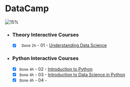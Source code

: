 # DataCamp

![15%](https://progress-bar.dev/15/?title=Done)

- ### Theory Interactive Courses

    - [x] ` Done` ` 2h ` - 01 - [Understanding Data Science](https://www.datacamp.com/statement-of-accomplishment/course/0563d9c419161a3ad62e2fb8a51f9b7a9e7fcc51)


- ### Python Interactive Courses

    - [x] ` Done `  ` 4h ` - 02 - [Introduction to Python](https://www.datacamp.com/statement-of-accomplishment/course/6d98c5d9f4b4fad58e1e92352b47fceb54cec165)
    - [x] ` Done `  ` 4h ` - 03 - [Introduction to Data Science in Python](https://www.datacamp.com/statement-of-accomplishment/course/dc1ca0833abe7253e32adfb93aaf732511e36f1d)
    - [x] ` Done ` ` 4h `  - 04 - [](https://www.datacamp.com/statement-of-accomplishment/course/d76b34260d5d8c83eb3c739b36a776344dbd56e7)
